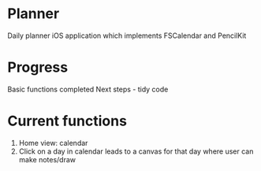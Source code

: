# Planner
Daily planner iOS application which implements FSCalendar and PencilKit

# Progress
Basic functions completed
Next steps - tidy code

# Current functions
1) Home view: calendar
2) Click on a day in calendar leads to a canvas for that day where user can make notes/draw




